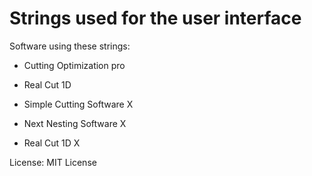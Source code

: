 # Strings used for the user interface

Software using these strings:

 - Cutting Optimization pro

 - Real Cut 1D
 
 - Simple Cutting Software X
 
 - Next Nesting Software X
 
 - Real Cut 1D X

License: MIT License